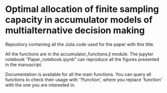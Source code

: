 # Optimal allocation of finite sampling capacity in accumulator models of multialternative decision making
 Repository containing all the Julia code used for the paper with this title.

All the functions are in the accumulator_functions.jl module.
The jupyter notebook "Paper_notebook.ipynb" can reproduce all the figures presented in the manuscript.

Documentation is available for all the main functions. You can query all functions to check their usage with '?function', where you replace 'function' with the one you are interested in.